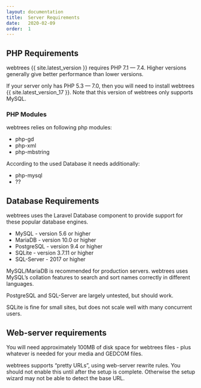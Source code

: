 ```yaml
---
layout: documentation
title:  Server Requirements
date:   2020-02-09
order:  1
---
```


## PHP Requirements

webtrees {{ site.latest_version }} requires PHP 7.1 — 7.4.  Higher
versions generally give better performance than lower versions.

If your server only has PHP 5.3 — 7.0, then you will need to install
webtrees {{ site.latest_version_17 }}.
Note that this version of webtrees only supports MySQL.

### PHP Modules
webtrees relies on following php modules: 
* php-gd
* php-xml
* php-mbstring

According to the used Database it needs additionally:
* php-mysql
* ??

## Database Requirements

webtrees uses the Laravel Database component to provide support for these
popular database engines.

* MySQL - version 5.6 or higher
* MariaDB - version 10.0 or higher
* PostgreSQL - version 9.4 or higher
* SQLite - version 3.7.11 or higher
* SQL-Server - 2017 or higher

MySQL/MariaDB is recommended for production servers.
webtrees uses MySQL’s collation features to search and sort names correctly
in different languages.

PostgreSQL and SQL-Server are largely untested, but should work.

SQLite is fine for small sites, but does not scale well with many concurrent users.

## Web-server requirements

You will need approximately 100MB of disk space for webtrees files - plus whatever
is needed for your media and GEDCOM files.

webtrees supports “pretty URLs”, using web-server rewrite rules.
You should not enable this until after the setup is complete.
Otherwise the setup wizard may not be able to detect the base URL.
